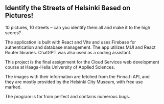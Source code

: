 ## Identify the Streets of Helsinki Based on Pictures!

10 pictures, 10 streets – can you identify them all and make it to the high scores?

The application is built with React and Vite and uses Firebase for authentication and database management. The app utilizes MUI and React Router libraries. ChatGPT was also used as a coding assistant.

This project is the final assignment for the Cloud Services web development course at Haaga-Helia University of Applied Sciences.

The images with their information are fetched from the Finna.fi API, and they are mostly provided by the Helsinki City Museum, with free use marked.

The program is far from perfect and contains numerous bugs.